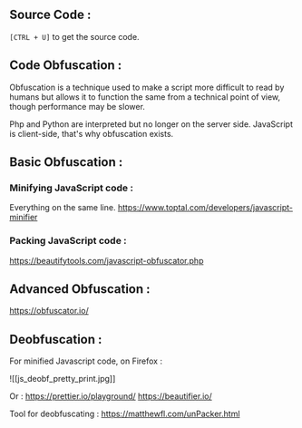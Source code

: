## Source Code : 

`[CTRL + U]` to get the source code.

## Code Obfuscation : 

Obfuscation is a technique used to make a script more difficult to read by humans but allows it to function the same from a technical point of view, though performance may be slower.

Php and Python are interpreted but no longer on the server side. JavaScript is client-side, that's why obfuscation exists.

## Basic Obfuscation :

### Minifying JavaScript code : 

Everything on the same line.
https://www.toptal.com/developers/javascript-minifier

### Packing JavaScript code : 

https://beautifytools.com/javascript-obfuscator.php

## Advanced Obfuscation : 

https://obfuscator.io/

## Deobfuscation : 

For minified Javascript code, on Firefox :

![[js_deobf_pretty_print.jpg]]

Or :
https://prettier.io/playground/
https://beautifier.io/

Tool for deobfuscating :
https://matthewfl.com/unPacker.html


